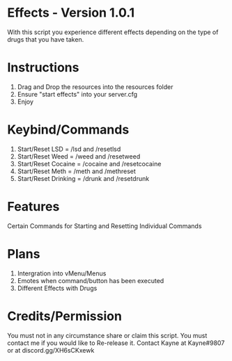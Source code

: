 # Effects - Version 1.0.1
With this script you experience different effects depending on the type of drugs that you have taken.

# Instructions

1. Drag and Drop the resources into the resources folder
2. Ensure "start effects" into your server.cfg
3. Enjoy

# Keybind/Commands
1. Start/Reset LSD = /lsd and /resetlsd
2. Start/Reset Weed = /weed and /resetweed
3. Start/Reset Cocaine = /cocaine and /resetcocaine
4. Start/Reset Meth = /meth and /methreset
5. Start/Reset Drinking = /drunk and /resetdrunk

# Features
Certain Commands for Starting and Resetting
Individual Commands

# Plans
1. Intergration into vMenu/Menus
2. Emotes when command/button has been executed
3. Different Effects with Drugs

# Credits/Permission

You must not in any circumstance share or claim this script.
You must contact me if you would like to Re-release it.
Contact Kayne at Kayne#9807 or at
discord.gg/XH6sCKxewk
